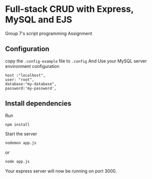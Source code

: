 # Full-stack CRUD with Express, MySQL and EJS

Group 7's script programming Assignment
## Configuration

copy the `.config-example` file to `.config`
And Use your MySQL server environment configuration

```
host :"localhost",
user: "root",
database:"my-database",
password:'my-password',
```

## Install dependencies

Run
```bash
npm install
```


Start the server

```bash
nodemon app.js
```
or
```bash
node app.js 
```
Your express server will now be running on port 3000.
